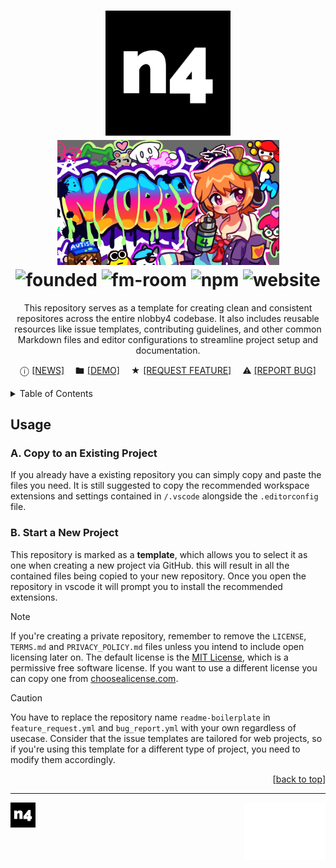 <!-- ############################################# -->
<!-- Links -->

<!--
  Shields: https://shields.io/
  UTF8 Art: http://aa.en.utf8art.com/
  ASCII Art: https://www.asciiart.eu/
  ASCII Banners: https://patorjk.com/software/taag/
  Unicode Characters: https://www.amp-what.com/
  Braille Art: https://emojicombos.com/
  Spaces: https://jkorpela.fi/chars/spaces.html
  Color for SVG artworks:
    default     : #212529
    prefers dark: #F8F9FA
-- >

<!-- ############################################# -->
<!-- Header -->
<!-- Replace the logo and banner if needed -->

<a id="readme-top"></a>

<h1 align="center" style="padding-bottom: 0;">
  <img height="200" src="https://raw.githubusercontent.com/nlobby4/.organization/refs/heads/main/Logos/.current.png" alt="logo"><img width="355" src="https://raw.githubusercontent.com/nlobby4/.organization/refs/heads/main/Banners/.current.png" alt="banner">

<!--  ############################################# -->
<!-- Shields -->
<!-- You can add relevant shields from shields.io here-->

  <div align="center">
    <img src="https://img.shields.io/badge/founded:2024-black?logo=github" alt="founded">
    <a href="https://flockmod.com/r/nlobby4" style="text-decoration: none;">
      <img src="https://img.shields.io/badge/r/nlobby4-black" alt="fm-room">
    </a>
    <a href="https://www.npmjs.com/org/nlobby4" style="text-decoration: none;">
      <img src="https://img.shields.io/badge/npm%20packages-black?logo=npm&color=000000" alt="npm">
    </a>
    <a href="https://nlobby4.org" style="text-decoration: none;">
      <img src="https://img.shields.io/badge/nlobby4.org-black?style=flat-square&logo=firefox&logoColor=white&color=000000" alt="website">
    </a>
  </div>
</h1>

<!-- ############################################### -->
<!-- Description -->
<!-- Create a short repository descirption and add relevant links -->

<p align="center">
  This repository serves as a template for creating clean and consistent repositores across the entire nlobby4 codebase. It also includes reusable resources like issue templates, contributing guidelines, and other common Markdown files and editor configurations to streamline project setup and documentation.
</p>

<!-- ############################################### -->
<!-- URLs -->
<!-- IMPORTANT: replace the repository name in REQUEST FEATURE -->

<div align="center">
  <p>
    ⓘ <a href="https://nlobby4.org/news/" style="text-transform: uppercase; white-space: nowrap;">​[NEWS]​</a> 
    🖿 <a href="https://nlobby4.org/draw/" style="text-transform: uppercase; white-space: nowrap;">​[DEMO]​</a> 
    ★ <a href="https://github.com/nlobby4/readme-boilerplate/issues/new?template=feature_request.yml" style="text-transform: uppercase; white-space: nowrap;">​[REQUEST FEATURE]​</a> 
    ⚠ <a href="https://github.com/nlobby4/readme-boilerplate/issues/new?template=feature_request.yml" style="text-transform: uppercase; white-space: nowrap;">​[REPORT BUG]​</a>
  </p>
</div>

<!-- ############################################# -->
<!-- Table of Contents -->
<!-- Create a Table of contents -->

<details>
  <summary>Table of Contents</summary>
  <ol>
    <li>
      <a href="#usage">Usage</a>
      <ul>
        <li><a href="#a-copy-to-an-existing-project">Existing Project</a></li>
        <li><a href="#b-start-a-new-project">New Project</a></li>
      </ul>
    </li>
  </ol>
</details>

<!-- ############################################# -->
<!-- Main Area -->
<!-- Write your basic readme markdown here -->

## Usage

<!-- Use bold when creating H3 headers -->

### **A. Copy to an Existing Project**

If you already have a existing repository you can simply copy and paste the files you need.
It is still suggested to copy the recommended workspace extensions and settings contained in `/.vscode` alongside the `.editorconfig` file.

### **B. Start a New Project**

This repository is marked as a **template**, which allows you to select it as one when creating a new project via GitHub.
this will result in all the contained files being copied to your new repository. Once you open the repository in vscode it will prompt you to install the recommended extensions.

> [!NOTE]
> If you're creating a private repository, remember to remove the `LICENSE`, `TERMS.md` and `PRIVACY_POLICY.md` files unless you intend to include open licensing later on. The default license is the [MIT License](https://opensource.org/license/mit/), which is a permissive free software license. If you want to use a different license you can copy one from [choosealicense.com](https://choosealicense.com/).

> [!CAUTION]
> You have to replace the repository name `readme-boilerplate` in `feature_request.yml` and `bug_report.yml` with your own regardless of usecase. Consider that the issue templates are tailored for web projects, so if you're using this template for a different type of project, you need to modify them accordingly.

<!-- Create a "back to top" button including "---" below for every section -->
<p align="right">[<a href="#readme-top">back to top</a>]</p>

---

<!-- ############################################# -->
<!-- Footer -->
<!-- Add images of used libraries linking to their documentation here -->
<!-- Images have to be contained in the .meta folder or provided via URL -->
<!-- The following badge is example only -->

<a href="https://github.com/nlobby4" style="text-decoration: none;">
  <img src="https://raw.githubusercontent.com/nlobby4/.organization/refs/heads/main/Logos/.current.png" height="40" alt="nlobby4 logo" />
</a>

<img align="right" width="130" src="./.meta/art-footer.svg" alt="art-footer">

<!-- ############################################# -->
<!-- References -->
<!-- Add links to external resources here -->
